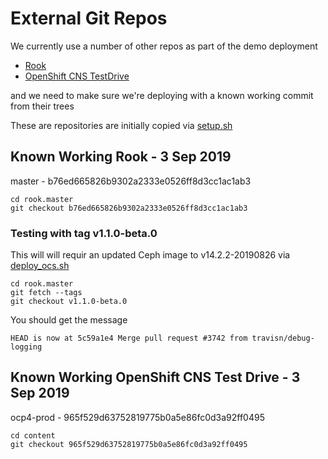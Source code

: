 # External Git Repos
We currently use a number of other repos as part of the demo deployment

* [Rook](https://github.com/rook/rook/)
* [OpenShift CNS TestDrive](https://github.com/openshift/openshift-cns-testdrive)

and we need to make sure we're deploying with a known working commit from their trees

These are repositories are initially copied via [setup.sh](../setup.sh)

## Known Working Rook - 3 Sep 2019
master - b76ed665826b9302a2333e0526ff8d3cc1ac1ab3
```
cd rook.master
git checkout b76ed665826b9302a2333e0526ff8d3cc1ac1ab3
```

### Testing with tag v1.1.0-beta.0
This will will requir an updated Ceph image to v14.2.2-20190826 
via [deploy_ocs.sh](../deploy_ocs.sh)
```
cd rook.master
git fetch --tags
git checkout v1.1.0-beta.0
```
You should get the message
```
HEAD is now at 5c59a1e4 Merge pull request #3742 from travisn/debug-logging
```


## Known Working OpenShift CNS Test Drive - 3 Sep 2019
ocp4-prod - 965f529d63752819775b0a5e86fc0d3a92ff0495
```
cd content
git checkout 965f529d63752819775b0a5e86fc0d3a92ff0495
```
